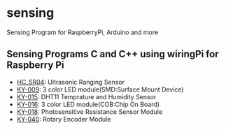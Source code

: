 # sensing

Sensing Program for RaspberryPi, Arduino and more

## Sensing Programs C and C++ using wiringPi for Raspberry Pi

- [HC_SR04](../../tree/master/src/HC-SR04): Ultrasonic Ranging Sensor
- [KY-009](../../tree/master/src/KY-009_KY-016): 3 color LED module(SMD:Surface Mount Device)
- [KY-015](../../tree/master/src/KY-015): DHT11 Temprature and Humidity Sensor
- [KY-016](../../tree/master/src/KY-009_KY-016): 3 color LED module(COB:Chip On Board)
- [KY-018](../../tree/master/src/KY-018):  Photosensitive Resistance Sensor Module
- [KY-040](../../tree/master/src/KY-040): Rotary Encoder Module
